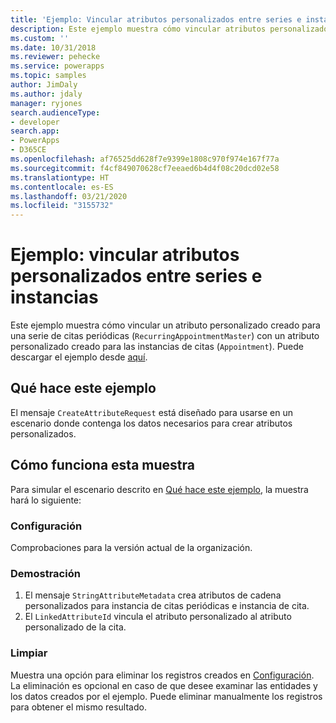 ```yaml
---
title: 'Ejemplo: Vincular atributos personalizados entre series e instancias(Common Data Service) | Microsoft Docs'
description: Este ejemplo muestra cómo vincular atributos personalizados entre series e instancias.
ms.custom: ''
ms.date: 10/31/2018
ms.reviewer: pehecke
ms.service: powerapps
ms.topic: samples
author: JimDaly
ms.author: jdaly
manager: ryjones
search.audienceType:
- developer
search.app:
- PowerApps
- D365CE
ms.openlocfilehash: af76525dd628f7e9399e1808c970f974e167f77a
ms.sourcegitcommit: f4cf849070628cf7eeaed6b4d4f08c20dcd02e58
ms.translationtype: HT
ms.contentlocale: es-ES
ms.lasthandoff: 03/21/2020
ms.locfileid: "3155732"
---
```

# <a name="sample-link-custom-attributes-between-series-and-instances"></a>Ejemplo: vincular atributos personalizados entre series e instancias

Este ejemplo muestra cómo vincular un atributo personalizado creado para una serie de citas periódicas (`RecurringAppointmentMaster`) con un atributo personalizado creado para las instancias de citas (`Appointment`). Puede descargar el ejemplo desde [aquí](https://github.com/Microsoft/PowerApps-Samples/tree/master/cds/orgsvc/C%23/LinkAttributes).

## <a name="what-this-sample-does"></a>Qué hace este ejemplo

El mensaje `CreateAttributeRequest` está diseñado para usarse en un escenario donde contenga los datos necesarios para crear atributos personalizados.

## <a name="how-this-sample-works"></a>Cómo funciona esta muestra

Para simular el escenario descrito en [Qué hace este ejemplo](#what-this-sample-does), la muestra hará lo siguiente:

### <a name="setup"></a>Configuración

Comprobaciones para la versión actual de la organización.

### <a name="demonstrate"></a>Demostración

1. El mensaje `StringAttributeMetadata` crea atributos de cadena personalizados para instancia de citas periódicas e instancia de cita.
2. El `LinkedAttributeId` vincula el atributo personalizado al atributo personalizado de la cita.

### <a name="clean-up"></a>Limpiar

Muestra una opción para eliminar los registros creados en [Configuración](#setup). La eliminación es opcional en caso de que desee examinar las entidades y los datos creados por el ejemplo. Puede eliminar manualmente los registros para obtener el mismo resultado.

